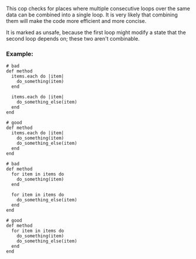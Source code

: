 This cop checks for places where multiple consecutive loops over the same data
can be combined into a single loop. It is very likely that combining them
will make the code more efficient and more concise.

It is marked as unsafe, because the first loop might modify
a state that the second loop depends on; these two aren't combinable.

### Example:
    # bad
    def method
      items.each do |item|
        do_something(item)
      end

      items.each do |item|
        do_something_else(item)
      end
    end

    # good
    def method
      items.each do |item|
        do_something(item)
        do_something_else(item)
      end
    end

    # bad
    def method
      for item in items do
        do_something(item)
      end

      for item in items do
        do_something_else(item)
      end
    end

    # good
    def method
      for item in items do
        do_something(item)
        do_something_else(item)
      end
    end
